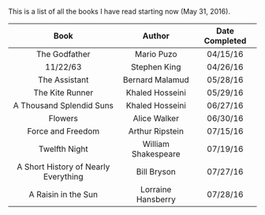 This is a list of all the books I have read starting now (May 31, 2016).


| Book            | Author          | Date Completed |
|:---------------:|:---------------:|:--------------:|
| The Godfather   | Mario Puzo      | 04/15/16       |
| 11/22/63        | Stephen King    | 04/26/16       |
| The Assistant   | Bernard Malamud | 05/28/16       |
| The Kite Runner | Khaled Hosseini | 05/29/16       |
| A Thousand Splendid Suns | Khaled Hosseini | 06/27/16 |
|    Flowers      | Alice Walker    | 06/30/16       |
| Force and Freedom | Arthur Ripstein | 07/15/16 |
| Twelfth Night | William Shakespeare | 07/19/16 |
| A Short History of Nearly Everything | Bill Bryson | 07/27/16 |
| A Raisin in the Sun | Lorraine Hansberry | 07/28/16 |
